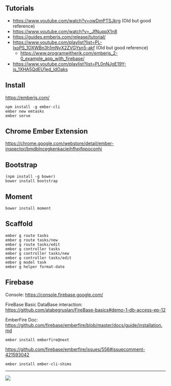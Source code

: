 ## Tutorials

- https://www.youtube.com/watch?v=owDmPTSJkrg (Old but good reference)
- https://www.youtube.com/watch?v=_JfNuppX1n8
- https://guides.emberjs.com/release/tutorial/
- https://www.youtube.com/playlist?list=PL-lxoPS_1OXWBn3h1mNyX2ZVGYsn5-akf (Old but good reference)
	- https://www.programwitherik.com/emberjs_2-0_example_app_with_firebase/
- https://www.youtube.com/playlist?list=PL0nNJgE19Y-js_1XHA5QdEU1ed_ldOaks

## Install

https://emberjs.com/

```
npm install -g ember-cli
ember new emtasks
ember serve
```

## Chrome Ember Extension

https://chrome.google.com/webstore/detail/ember-inspector/bmdblncegkenkacieihfhpjfppoconhi

## Bootstrap

```
(npm install -g bower)
bower install bootstrap
```

## Moment

`bower install moment`

## Scaffold

```
ember g route tasks
ember g route tasks/new
ember g route tasks/edit
ember g controller tasks
ember g controller tasks/new
ember g controller tasks/edit
ember g model task
ember g helper format-date
```

## Firebase

Console: https://console.firebase.google.com/ 

FireBase Basic DataBase interaction: https://github.com/atabegruslan/FireBase-basics#demo-1-db-access-ep-12

EmberFire Doc: https://github.com/firebase/emberfire/blob/master/docs/guide/installation.md

`ember install emberfire@next`

https://github.com/firebase/emberfire/issues/556#issuecomment-421593042

`ember install ember-cli-shims`

---

![](https://raw.githubusercontent.com/atabegruslan/ember/master/Illustrations/FireBase.PNG)
